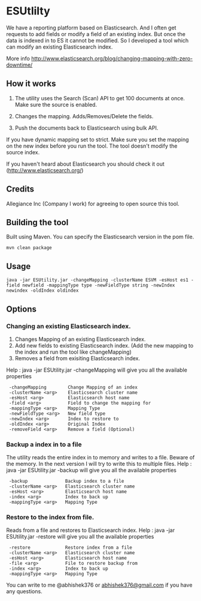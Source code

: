 # ESUtlilty
We have a reporting platform based on Elasticsearch. And I often get requests to add fields or modify a field of an existing index. 
But once the data is indexed in to ES it cannot be modified. So I developed a tool which can modify an existing Elasticsearch index.

More info http://www.elasticsearch.org/blog/changing-mapping-with-zero-downtime/

## How it works
1) The utility uses the Search (Scan) API to get 100 documents at once. Make sure the source is enabled.

2) Changes the mapping. Adds/Removes/Delete the fields.

3) Push the documents back to Elasticsearch using bulk API.

If you have dynamic mapping set to strict. Make sure you set the mapping on the new index before you run the tool. The tool doesn't modify the source index.

If you haven't heard about Elasticsearch you should check it out (http://www.elasticsearch.org/)

## Credits
Allegiance Inc (Company I work) for agreeing to open source this tool.

## Building the tool
Built using Maven. You can specify the Elasticsearch version in the pom file. 

```
mvn clean package
```

## Usage
```
java -jar ESUtility.jar -changeMapping -clusterName ESVM -esHost es1 -field newfield -mappingType type -newFieldType string -newIndex newindex -oldIndex oldindex
```
## Options
### Changing an existing Elasticsearch index.

1. Changes Mapping of an existing Elasticsearch index. 
2. Add new fields to existing Elasticsearch index. (Add the new mapping to the index and run the tool like changeMapping)
3. Removes a field from exisiting Elasticsearch index.

Help : java -jar ESUtility.jar -changeMapping will give you all the available properties
```
 -changeMapping        Change Mapping of an index
 -clusterName <arg>    Elasticsearch cluster name
 -esHost <arg>         Elasticsearch host name
 -field <arg>          Field to change the mapping for
 -mappingType <arg>    Mapping Type
 -newFieldType <arg>   New field type
 -newIndex <arg>       Index to restore to
 -oldIndex <arg>       Original Index
 -removeField <arg>    Remove a field (Optional)
```
 
### Backup a index in to a file
The utility reads the entire index in to memory and writes to a file. Beware of the memory. In the next version I will try to write this to multiple files.
Help : java -jar ESUtility.jar -backup will give you all the available properties
```
 -backup              Backup index to a file
 -clusterName <arg>   Elasticsearch cluster name
 -esHost <arg>        Elasticsearch host name
 -index <arg>         Index to back up
 -mappingType <arg>   Mapping Type
```
 
### Restore to the index from file.
Reads from a file and restores to Elasticsearch index.
Help : java -jar ESUtility.jar -restore will give you all the available properties
```
 -restore             Restore index from a file
 -clusterName <arg>   Elasticsearch cluster name
 -esHost <arg>        Elasticsearch host name
 -file <arg>          File to restore backup from
 -index <arg>         Index to back up
 -mappingType <arg>   Mapping Type
```
  
You can write to me @abhishek376 or abhishek376@gmail.com if you have any questions.